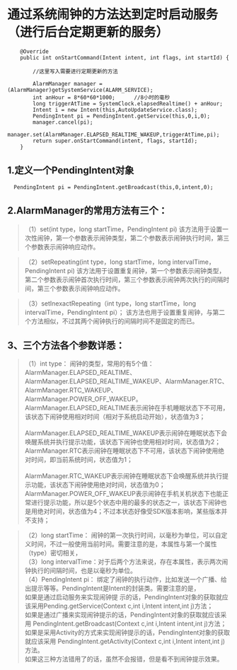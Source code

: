 通过系统闹钟的方法达到定时启动服务（进行后台定期更新的服务）
===
```
    @Override
    public int onStartCommand(Intent intent, int flags, int startId) {
        
        //这里写入需要进行定期更新的方法
        
        AlarmManager manager = (AlarmManager)getSystemService(ALARM_SERVICE);
        int anHour = 8*60*60*1000;      //8小时的毫秒
        long triggerAtTime = SystemClock.elapsedRealtime() + anHour;
        Intent i = new Intent(this,AutoUpdateService.class);
        PendingIntent pi = PendingIntent.getService(this,0,i,0);
        manager.cancel(pi);
        manager.set(AlarmManager.ELAPSED_REALTIME_WAKEUP,triggerAtTime,pi);
        return super.onStartCommand(intent, flags, startId);
    }
```
1.定义一个PendingIntent对象
---
```
  PendingIntent pi = PendingIntent.getBroadcast(this,0,intent,0);
```
2.AlarmManager的常用方法有三个：
---
>（1）set(int type，long startTime，PendingIntent pi)
    该方法用于设置一次性闹钟，第一个参数表示闹钟类型，第二个参数表示闹钟执行时间，第三个参数表示闹钟响应动作。
    
>（2）setRepeating(int type，long startTime，long intervalTime，PendingIntent pi)
    该方法用于设置重复闹钟，第一个参数表示闹钟类型，第二个参数表示闹钟首次执行时间，第三个参数表示闹钟两次执行的间隔时间，第三个参数表示闹钟响应动作。
    
>（3）setInexactRepeating（int type，long startTime，long intervalTime，PendingIntent pi）；
    该方法也用于设置重复闹钟，与第二个方法相似，不过其两个闹钟执行的间隔时间不是固定的而已。
    
3、三个方法各个参数详悉：
---
>（1）int type： 闹钟的类型，常用的有5个值：AlarmManager.ELAPSED_REALTIME、 AlarmManager.ELAPSED_REALTIME_WAKEUP、AlarmManager.RTC、
                                        AlarmManager.RTC_WAKEUP、AlarmManager.POWER_OFF_WAKEUP。<Br/>
             AlarmManager.ELAPSED_REALTIME表示闹钟在手机睡眠状态下不可用，该状态下闹钟使用相对时间（相对于系统启动开始），状态值为3；<Br/>   
             AlarmManager.ELAPSED_REALTIME_WAKEUP表示闹钟在睡眠状态下会唤醒系统并执行提示功能，该状态下闹钟也使用相对时间，状态值为2；<Br/>
             AlarmManager.RTC表示闹钟在睡眠状态下不可用，该状态下闹钟使用绝对时间，即当前系统时间，状态值为1；<Br/>       
             AlarmManager.RTC_WAKEUP表示闹钟在睡眠状态下会唤醒系统并执行提示功能，该状态下闹钟使用绝对时间，状态值为0；<Br/>
             AlarmManager.POWER_OFF_WAKEUP表示闹钟在手机关机状态下也能正常进行提示功能，所以是5个状态中用的最多的状态之一，该状态下闹钟也是用绝对时间，状态值为4；不过本状态好像受SDK版本影响，某些版本并不支持；<Br/>          
         
>（2）long startTime： 闹钟的第一次执行时间，以毫秒为单位，可以自定义时间，不过一般使用当前时间。需要注意的是，本属性与第一个属性（type）密切相关，<Br/>
>（3）long intervalTime：对于后两个方法来说，存在本属性，表示两次闹钟执行的间隔时间，也是以毫秒为单位。<Br/>
>（4）PendingIntent pi： 绑定了闹钟的执行动作，比如发送一个广播、给出提示等等。PendingIntent是Intent的封装类。需要注意的是，<Br/>
                       如果是通过启动服务来实现闹钟提 示的话，PendingIntent对象的获取就应该采用Pending.getService(Context c,int i,Intent intent,int j)方法；<Br/>
                       如果是通过广播来实现闹钟提示的话，PendingIntent对象的获取就应该采用 PendingIntent.getBroadcast(Context c,int i,Intent intent,int j)方法；<Br/>
                       如果是采用Activity的方式来实现闹钟提示的话，PendingIntent对象的获取就应该采用 PendingIntent.getActivity(Context c,int i,Intent intent,int j)方法。<Br/>
                       如果这三种方法错用了的话，虽然不会报错，但是看不到闹钟提示效果。<Br/>

